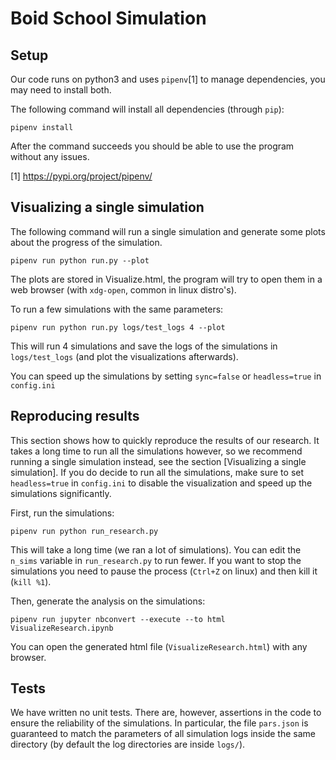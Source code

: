 # Boid School Simulation

## Setup

Our code runs on python3 and uses `pipenv`[1] to manage dependencies, you may need to install both.

The following command will install all dependencies (through `pip`):

`pipenv install`

After the command succeeds you should be able to use the program without any issues.

[1] https://pypi.org/project/pipenv/


## Visualizing a single simulation

The following command will run a single simulation and generate some plots about the progress of the simulation.

`pipenv run python run.py --plot`

The plots are stored in Visualize.html, the program will try to open them in a web browser (with `xdg-open`, common in linux distro's).

To run a few simulations with the same parameters:

`pipenv run python run.py logs/test_logs 4 --plot`

This will run 4 simulations and save the logs of the simulations in `logs/test_logs` (and plot the visualizations afterwards).

You can speed up the simulations by setting `sync=false` or `headless=true` in `config.ini`


## Reproducing results

This section shows how to quickly reproduce the results of our research. It takes a long time to run all the simulations however, so we recommend running a single simulation instead, see the section [Visualizing a single simulation]. If you do decide to run all the simulations, make sure to set `headless=true` in `config.ini` to disable the visualization and speed up the simulations significantly.

First, run the simulations:

`pipenv run python run_research.py`   

This will take a long time (we ran a lot of simulations). You can edit the `n_sims` variable in `run_research.py` to run fewer. If you want to stop the simulations you need to pause the process (`Ctrl+Z` on linux) and then kill it (`kill %1`).

Then, generate the analysis on the simulations:

`pipenv run jupyter nbconvert --execute --to html VisualizeResearch.ipynb`

You can open the generated html file (`VisualizeResearch.html`) with any browser.

## Tests

We have written no unit tests. There are, however, assertions in the code to ensure the reliability of the simulations. In particular, the file `pars.json` is guaranteed to match the parameters of all simulation logs inside the same directory (by default the log directories are inside `logs/`).